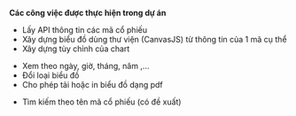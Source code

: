 **Các công việc được thực hiện trong dự án**
+ Lấy API thông tin các mã cổ phiếu
+ Xây dựng biểu đồ dùng thư viện (CanvasJS) từ thông tin của 1 mã cụ thể
+ Xây dựng tùy chỉnh của chart
 - Xem theo ngày, giờ, tháng, năm ,...
 - Đổi loại biểu đồ
 - Cho phép tải hoặc in biểu đồ dạng pdf
+ Tìm kiếm theo tên mã cổ phiếu (có đề xuất)
